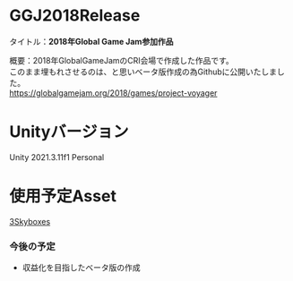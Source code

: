 # GGJ2018Release

タイトル：**2018年Global Game Jam参加作品**

概要：2018年GlobalGameJamのCRI会場で作成した作品です。<br>
このまま埋もれさせるのは、と思いベータ版作成の為Githubに公開いたしました。<br>
https://globalgamejam.org/2018/games/project-voyager

# Unityバージョン
Unity 2021.3.11f1 Personal

# 使用予定Asset
[3Skyboxes](https://assetstore.unity.com/packages/2d/textures-materials/sky/3-skyboxes-25142#description)

### 今後の予定 ###

* 収益化を目指したベータ版の作成
